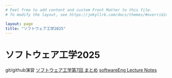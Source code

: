 ```yaml
---
# Feel free to add content and custom Front Matter to this file.
# To modify the layout, see https://jekyllrb.com/docs/themes/#overriding-theme-defaults

layout: page
title: "ソフトウェア工学2025"
---
```

# ソフトウェア工学2025

git/github演習
[ソフトウェア工学第7回 まとめ](software7.md)
[softwareEng Lecture Notes](softwareEng2025.md)